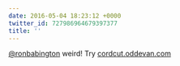 ```yaml
---
date: 2016-05-04 18:23:12 +0000
twitter_id: 727986964679397377
title: ''
---
```


<!-- Tweet at https://twitter.com/statuses/727977075701846016 is either deleted or protected. -->

[@ronbabington](https://twitter.com/ronbabington) weird! Try [cordcut.oddevan.com](http://cordcut.oddevan.com)
